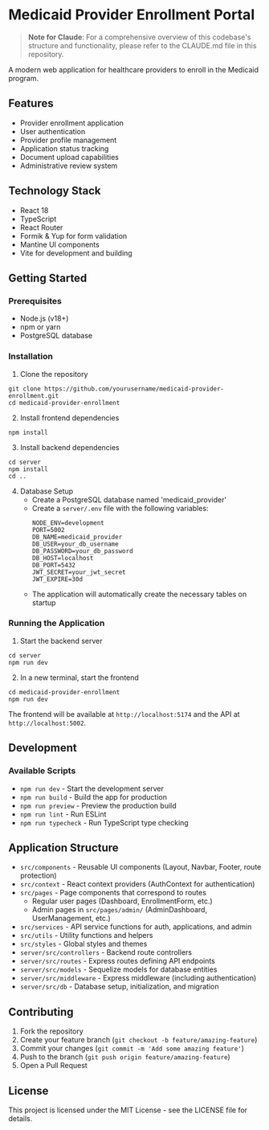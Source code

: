 # Medicaid Provider Enrollment Portal

> **Note for Claude**: For a comprehensive overview of this codebase's structure and functionality, please refer to the CLAUDE.md file in this repository.

A modern web application for healthcare providers to enroll in the Medicaid program.

## Features

- Provider enrollment application
- User authentication
- Provider profile management
- Application status tracking
- Document upload capabilities
- Administrative review system

## Technology Stack

- React 18
- TypeScript
- React Router
- Formik & Yup for form validation
- Mantine UI components
- Vite for development and building

## Getting Started

### Prerequisites

- Node.js (v18+)
- npm or yarn
- PostgreSQL database

### Installation

1. Clone the repository
```
git clone https://github.com/yourusername/medicaid-provider-enrollment.git
cd medicaid-provider-enrollment
```

2. Install frontend dependencies
```
npm install
```

3. Install backend dependencies
```
cd server
npm install
cd ..
```

4. Database Setup
   - Create a PostgreSQL database named 'medicaid_provider'
   - Create a `server/.env` file with the following variables:
     ```
     NODE_ENV=development
     PORT=5002
     DB_NAME=medicaid_provider
     DB_USER=your_db_username
     DB_PASSWORD=your_db_password
     DB_HOST=localhost
     DB_PORT=5432
     JWT_SECRET=your_jwt_secret
     JWT_EXPIRE=30d
     ```
   - The application will automatically create the necessary tables on startup

### Running the Application

1. Start the backend server
```
cd server
npm run dev
```

2. In a new terminal, start the frontend
```
cd medicaid-provider-enrollment
npm run dev
```

The frontend will be available at `http://localhost:5174` and the API at `http://localhost:5002`.

## Development

### Available Scripts

- `npm run dev` - Start the development server
- `npm run build` - Build the app for production
- `npm run preview` - Preview the production build
- `npm run lint` - Run ESLint
- `npm run typecheck` - Run TypeScript type checking

## Application Structure

- `src/components` - Reusable UI components (Layout, Navbar, Footer, route protection)
- `src/context` - React context providers (AuthContext for authentication)
- `src/pages` - Page components that correspond to routes
  - Regular user pages (Dashboard, EnrollmentForm, etc.)
  - Admin pages in `src/pages/admin/` (AdminDashboard, UserManagement, etc.)
- `src/services` - API service functions for auth, applications, and admin
- `src/utils` - Utility functions and helpers
- `src/styles` - Global styles and themes
- `server/src/controllers` - Backend route controllers
- `server/src/routes` - Express routes defining API endpoints
- `server/src/models` - Sequelize models for database entities
- `server/src/middleware` - Express middleware (including authentication)
- `server/src/db` - Database setup, initialization, and migration

## Contributing

1. Fork the repository
2. Create your feature branch (`git checkout -b feature/amazing-feature`)
3. Commit your changes (`git commit -m 'Add some amazing feature'`)
4. Push to the branch (`git push origin feature/amazing-feature`)
5. Open a Pull Request

## License

This project is licensed under the MIT License - see the LICENSE file for details.
